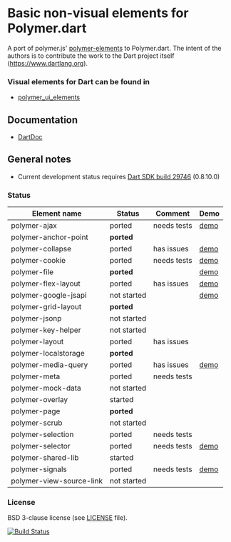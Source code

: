 # Basic non-visual elements for Polymer.dart

A port of polymer.js' [polymer-elements](https://github.com/Polymer/polymer-elements) to Polymer.dart. 
The intent of the authors is to contribute the work to the Dart project itself (https://www.dartlang.org).

### Visual elements for Dart can be found in
* [polymer_ui_elements](https://github.com/ErikGrimes/polymer_ui_elements)

## Documentation
* [DartDoc](http://erikgrimes.github.io/polymer_elements/docs/index.html)

## General notes

* Current development status requires [Dart SDK build 29746](http://gsdview.appspot.com/dart-editor-archive-continuous/29746/) (0.8.10.0)

### Status

Element name                    |   Status    | Comment      | Demo
------------------------------- | ----------- | ------------ | ----
polymer-ajax                    | ported      | needs tests  | [demo](http://erikgrimes.github.io/polymer_elements/build/polymer_ajax.html)
polymer-anchor-point            | **ported**  |              |
polymer-collapse                | ported      | has issues   | [demo](http://erikgrimes.github.io/polymer_elements/build/polymer_collapse.html)
polymer-cookie                  | ported      | needs tests  | [demo](http://erikgrimes.github.io/polymer_elements/build/polymer_cookie.html)
polymer-file                    | **ported**  |              | [demo](http://erikgrimes.github.io/polymer_elements/build/polymer_file.html)
polymer-flex-layout             | ported      | has issues   | [demo](http://erikgrimes.github.io/polymer_elements/build/polymer_flex_layout.html)
polymer-google-jsapi            | not started |              | [demo](http://erikgrimes.github.io/polymer_elements/build/polymer_ajax.html)
polymer-grid-layout             | **ported**  |              |
polymer-jsonp                   | not started |              |
polymer-key-helper              | not started |              |
polymer-layout                  | ported      | has issues   |
polymer-localstorage            | **ported**  |              |
polymer-media-query             | ported      | has issues   | [demo](http://erikgrimes.github.io/polymer_elements/build/polymer_media_query.html)
polymer-meta                    | ported      | needs tests  |
polymer-mock-data               | not started |              |
polymer-overlay                 | started     |              |
polymer-page                    | **ported**  |              |
polymer-scrub                   | not started |              |
polymer-selection               | ported      | needs tests  |
polymer-selector                | ported      | needs tests  | [demo](http://erikgrimes.github.io/polymer_elements/build/polymer_selector.html)
polymer-shared-lib              | started     |              |
polymer-signals                 | ported      | needs tests  | [demo](http://erikgrimes.github.io/polymer_elements/build/polymer_signals.html)
polymer-view-source-link        | not started |              |


### License
BSD 3-clause license (see [LICENSE](https://github.com/ErikGrimes/polymer_elements/blob/master/LICENSE) file).

[![Build Status](https://drone.io/github.com/ErikGrimes/polymer_elements/status.png)](https://drone.io/github.com/ErikGrimes/polymer_elements/latest)


